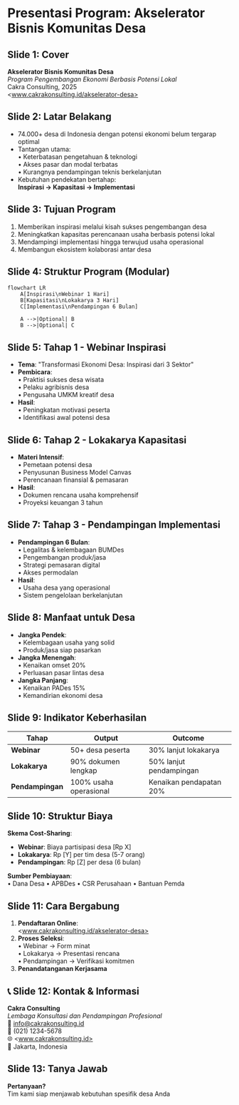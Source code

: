 # Presentasi Program: Akselerator Bisnis Komunitas Desa

## Slide 1: Cover

**Akselerator Bisnis Komunitas Desa**  
*Program Pengembangan Ekonomi Berbasis Potensi Lokal*  
Cakra Consulting, 2025  
<www.cakrakonsulting.id/akselerator-desa>

## Slide 2: Latar Belakang

- 74.000+ desa di Indonesia dengan potensi ekonomi belum tergarap optimal
- Tantangan utama:  
  • Keterbatasan pengetahuan & teknologi  
  • Akses pasar dan modal terbatas  
  • Kurangnya pendampingan teknis berkelanjutan
- Kebutuhan pendekatan bertahap:  
  **Inspirasi → Kapasitasi → Implementasi**

## Slide 3: Tujuan Program

1. Memberikan inspirasi melalui kisah sukses pengembangan desa
2. Meningkatkan kapasitas perencanaan usaha berbasis potensi lokal
3. Mendampingi implementasi hingga terwujud usaha operasional
4. Membangun ekosistem kolaborasi antar desa

## Slide 4: Struktur Program (Modular)

```mermaid
flowchart LR
    A[Inspirasi\nWebinar 1 Hari] 
    B[Kapasitasi\nLokakarya 3 Hari]
    C[Implementasi\nPendampingan 6 Bulan]
    
    A -->|Optional| B
    B -->|Optional| C
```

## Slide 5: Tahap 1 - Webinar Inspirasi

- **Tema**: "Transformasi Ekonomi Desa: Inspirasi dari 3 Sektor"
- **Pembicara**:  
  • Praktisi sukses desa wisata  
  • Pelaku agribisnis desa  
  • Pengusaha UMKM kreatif desa  
- **Hasil**:  
  • Peningkatan motivasi peserta  
  • Identifikasi awal potensi desa

## Slide 6: Tahap 2 - Lokakarya Kapasitasi

- **Materi Intensif**:  
  • Pemetaan potensi desa  
  • Penyusunan Business Model Canvas  
  • Perencanaan finansial & pemasaran  
- **Hasil**:  
  • Dokumen rencana usaha komprehensif  
  • Proyeksi keuangan 3 tahun

## Slide 7: Tahap 3 - Pendampingan Implementasi

- **Pendampingan 6 Bulan**:  
  • Legalitas & kelembagaan BUMDes  
  • Pengembangan produk/jasa  
  • Strategi pemasaran digital  
  • Akses permodalan  
- **Hasil**:  
  • Usaha desa yang operasional  
  • Sistem pengelolaan berkelanjutan

## Slide 8: Manfaat untuk Desa

- **Jangka Pendek**:  
  • Kelembagaan usaha yang solid  
  • Produk/jasa siap pasarkan
- **Jangka Menengah**:  
  • Kenaikan omset 20%  
  • Perluasan pasar lintas desa
- **Jangka Panjang**:  
  • Kenaikan PADes 15%  
  • Kemandirian ekonomi desa

## Slide 9: Indikator Keberhasilan

| Tahap | Output | Outcome |
|-------|--------|---------|
| **Webinar** | 50+ desa peserta | 30% lanjut lokakarya |
| **Lokakarya** | 90% dokumen lengkap | 50% lanjut pendampingan |
| **Pendampingan** | 100% usaha operasional | Kenaikan pendapatan 20% |

## Slide 10: Struktur Biaya

**Skema Cost-Sharing**:

- **Webinar**: Biaya partisipasi desa [Rp X]
- **Lokakarya**: Rp [Y] per tim desa (5-7 orang)
- **Pendampingan**: Rp [Z] per desa (6 bulan)

**Sumber Pembiayaan**:  
• Dana Desa • APBDes • CSR Perusahaan • Bantuan Pemda

## Slide 11: Cara Bergabung

1. **Pendaftaran Online**:  
   <www.cakrakonsulting.id/akselerator-desa>
2. **Proses Seleksi**:  
   • Webinar → Form minat  
   • Lokakarya → Presentasi rencana  
   • Pendampingan → Verifikasi komitmen
3. **Penandatanganan Kerjasama**

## 📞 Slide 12: Kontak & Informasi

**Cakra Consulting**  
*Lembaga Konsultasi dan Pendampingan Profesional*  
📧 <info@cakrakonsulting.id>  
📱 (021) 1234-5678  
🌐 <www.cakrakonsulting.id>  
📍 Jakarta, Indonesia

## Slide 13: Tanya Jawab

**Pertanyaan?**  
Tim kami siap menjawab kebutuhan spesifik desa Anda
